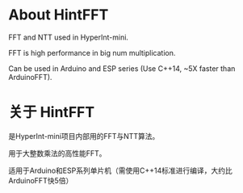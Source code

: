 # About HintFFT

FFT and NTT used in HyperInt-mini.

FFT is high performance in big num multiplication.

Can be used in Arduino and ESP series (Use C++14, ~5X faster than ArduinoFFT).

# 关于 HintFFT

是HyperInt-mini项目内部用的FFT与NTT算法。

用于大整数乘法的高性能FFT。

适用于Arduino和ESP系列单片机（需使用C++14标准进行编译，大约比ArduinoFFT快5倍）